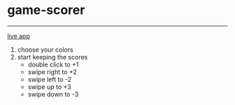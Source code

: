 # game-scorer

---

[live app](https://rawgit.com/princemaple/game-scorer/master/app.html)


1. choose your colors
1. start keeping the scores
    - double click to +1
    - swipe right to +2
    - swipe left to -2
    - swipe up to +3
    - swipe down to -3
